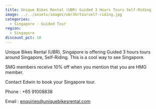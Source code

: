 ```yaml
---
title: Unique Bikes Rental (UBR) Guided 3 Hours Tours Self-Riding
image: ../../assets/images/ubr3hrtourself-riding.jpg
categories:
  - Singapore - Guided Tour
region:
  - Singapore
discount_pct: 10
---
```


Unique Bikes Rental (UBR), Singapore is offering Guided 3 hours tours around Singapore, Self-Riding. This is a cool way to see Singapore.

SMG members receive 10% off when you mention that you are HMG member.

Contact Edwin to book your Singapore tour.

Phone : +65 91008838

Email : enquiries@uniquebikesrental.com
